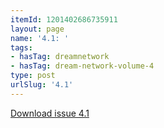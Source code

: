 ```yaml
---
itemId: 1201402686735911
layout: page
name: '4.1: '
tags:
- hasTag: dreamnetwork
- hasTag: dream-network-volume-4
type: post
urlSlug: '4.1'
---
```

<a href="files/pdfs/Volume_4/4.1-The-Dream-Network_Volume-4_Issue-1.pdf" download="">Download issue 4.1</a>